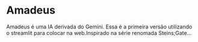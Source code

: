 # Amadeus
Amadeus é uma IA derivada do Gemini. Essa é a primeira versão utilizando o streamlit para colocar na web.Inspirado na série renomada Steins;Gate...
